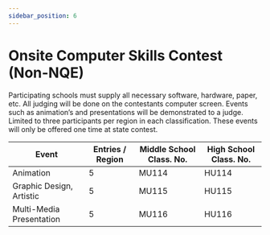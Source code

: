 ```yaml
---
sidebar_position: 6
---
```


# Onsite Computer Skills Contest (Non-NQE)

Participating schools must supply all necessary software, hardware, paper, etc. All judging will be done on the contestants computer screen. Events such as animation’s and presentations will be demonstrated to a judge. Limited to three participants per region in each classification. These events will only be offered one time at state contest.

| Event                    | Entries / Region | Middle School Class. No. | High School Class. No. |
| ------------------------ | ---------------- | ------------------------ | ---------------------- |
| Animation                | 5                | MU114                    | HU114                  |
| Graphic Design, Artistic | 5                | MU115                    | HU115                  |
| Multi-Media Presentation | 5                | MU116                    | HU116                  |
